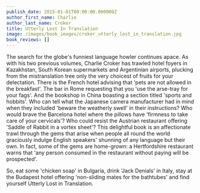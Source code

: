 ```yaml
---
publish_date: 2015-01-01T00:00:00.000000Z
author_first_name: Charlie
author_last_name: Croker
title: Utterly Lost In Translation
image: /images/book_images/croker_utterly_lost_in_translation.jpg
book_reviews: []
---
```

The search for the globe's funniest language howler continues apace. As with his two previous volumes, Charlie Croker has trawled hotel foyers in Kazakhstan, South Korean supermarkets and Argentinian airports, plucking from the mistranslation tree only the very choicest of fruits for your delectation. There is the French hotel advising that 'pets are not allowed in the breakfast'. The bar in Rome requesting that you 'use the arse-tray for your fags'. And the bookshop in China boasting a section titled 'sports and hobbits'. Who can tell what the Japanese camera manufacturer had in mind when they included 'beware the weatherly swell' in their instructions? Who would brave the Barcelona hotel where the pillows have 'firmness to take care of your cervicals'? Who could resist the Austrian restaurant offering 'Saddle of Rabbit in a vortex sheet'? This delightful book is an affectionate trawl through the gems that arise when people all round the world graciously indulge English speakers' shunning of any language but their own. In fact, some of the gems are home-grown: a Hertfordshire restaurant warns that 'any person consumed in the restaurant without paying will be prospected'.

So, eat some 'chicken soap' in Bulgaria, drink 'Jack Denials' in Italy, stay at the Budapest hotel offering 'non-sliding mates for the bathtubes' and find yourself Utterly Lost in Translation.